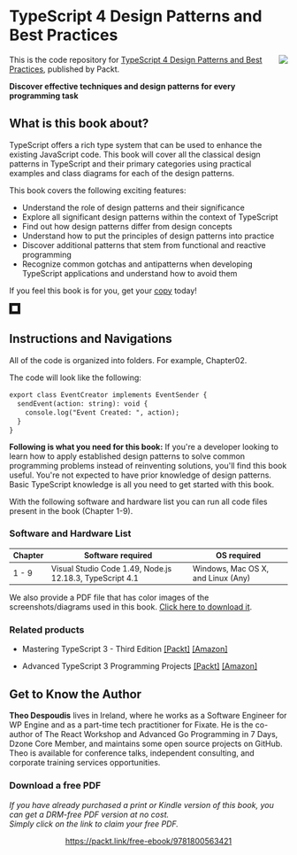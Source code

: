 


# TypeScript 4 Design Patterns and Best Practices

<a href="https://www.packtpub.com/product/typescript-4-design-patterns-and-best-practices/9781800563421"><img src="https://static.packt-cdn.com/products/9781800563421/cover/smaller" height="256px" align="right"></a>

This is the code repository for [TypeScript 4 Design Patterns and Best Practices](https://www.packtpub.com/product/typescript-4-design-patterns-and-best-practices/9781800563421), published by Packt.

**Discover effective techniques and design patterns for every programming task**

## What is this book about?
TypeScript offers a rich type system that can be used to enhance the existing JavaScript code. This book will cover all the classical design patterns in TypeScript and their primary categories using practical examples and class diagrams for each of the design patterns.

This book covers the following exciting features:
* Understand the role of design patterns and their significance
* Explore all significant design patterns within the context of TypeScript
* Find out how design patterns differ from design concepts
* Understand how to put the principles of design patterns into practice
* Discover additional patterns that stem from functional and reactive programming
* Recognize common gotchas and antipatterns when developing TypeScript applications and understand how to avoid them

If you feel this book is for you, get your [copy](https://www.amazon.com/dp/1800563426) today!

<a href="https://www.packtpub.com/?utm_source=github&utm_medium=banner&utm_campaign=GitHubBanner"><img src="https://raw.githubusercontent.com/PacktPublishing/GitHub/master/GitHub.png" 
alt="https://www.packtpub.com/" border="5" /></a>

## Instructions and Navigations
All of the code is organized into folders. For example, Chapter02.

The code will look like the following:
```
export class EventCreator implements EventSender {
  sendEvent(action: string): void {
    console.log("Event Created: ", action);
  }
}
```

**Following is what you need for this book:**
If you're a developer looking to learn how to apply established design patterns to solve common programming problems instead of reinventing solutions, you'll find this book useful. You're not expected to have prior knowledge of design patterns. Basic TypeScript knowledge is all you need to get started with this book.

With the following software and hardware list you can run all code files present in the book (Chapter 1-9).
### Software and Hardware List
| Chapter | Software required | OS required |
| -------- | ------------------------------------ | ----------------------------------- |
| 1 - 9 | Visual Studio Code 1.49, Node.js 12.18.3, TypeScript 4.1 | Windows, Mac OS X, and Linux (Any) |

We also provide a PDF file that has color images of the screenshots/diagrams used in this book. [Click here to download it](https://static.packt-cdn.com/downloads/9781800563421_ColorImages.pdf).

### Related products
* Mastering TypeScript 3 - Third Edition [[Packt]](https://www.packtpub.com/product/mastering-typescript-3-third-edition/9781789536706?utm_source=github&utm_medium=repository&utm_campaign=9781789536706) [[Amazon]](https://www.amazon.com/dp/1789536707)

* Advanced TypeScript 3 Programming Projects [[Packt]](https://www.packtpub.com/product/advanced-typescript-3-programming-projects/9781789133042?utm_source=github&utm_medium=repository&utm_campaign=9781789133042) [[Amazon]](https://www.amazon.com/dp/1789133041)

## Get to Know the Author
**Theo Despoudis**
lives in Ireland, where he works as a Software Engineer for WP Engine and as a part-time tech practitioner for Fixate. He is the co-author of The React Workshop and Advanced Go Programming in 7 Days, Dzone Core Member, and maintains some open source projects on GitHub. Theo is available for conference talks, independent consulting, and corporate training services opportunities.
### Download a free PDF

 <i>If you have already purchased a print or Kindle version of this book, you can get a DRM-free PDF version at no cost.<br>Simply click on the link to claim your free PDF.</i>
<p align="center"> <a href="https://packt.link/free-ebook/9781800563421">https://packt.link/free-ebook/9781800563421 </a> </p>